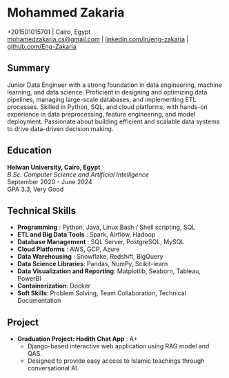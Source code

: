# Mohammed Zakaria

+201501015701 | Cairo, Egypt  
[mohamedzakaria.cs@gmail.com](mailto:mohamedzakaria.cs@gmail.com) | [linkedin.com/in/eng-zakaria](https://linkedin.com/in/eng-zakaria) | [github.com/Eng-Zakaria](https://github.com/Eng-Zakaria)

## Summary
Junior Data Engineer with a strong foundation in data engineering, machine learning, and data science. Proficient in
designing and optimizing data pipelines, managing large-scale databases, and implementing ETL processes. Skilled in
Python, SQL, and cloud platforms, with hands-on experience in data preprocessing, feature engineering, and model
deployment. Passionate about building efficient and scalable data systems to drive data-driven decision making.

## Education
**Helwan University, Cairo, Egypt**  
*B.Sc. Computer Science and Artificial Intelligence*  
September 2020 - June 2024  
GPA 3.3, Very Good

## Technical Skills
- **Programming** : Python, Java, Linux Bash / Shell scripting, SQL
- **ETL and Big Data Tools** : Spark, Airflow, Hadoop
- **Database Management** : SQL Server, PostgreSQL, MySQL
- **Cloud Platforms** : AWS, GCP, Azure
- **Data Warehousing** : Snowflake, Redshift, BigQuery
- **Data Science Libraries**: Pandas, NumPy, Scikit-learn
- **Data Visualization and Reporting**: Matplotlib, Seaborn, Tableau, PowerBI
- **Containerization**: Docker
- **Soft Skills**: Problem Solving, Team Collaboration, Technical Documentation

## Project
- **Graduation Project: Hadith Chat App** : A+
  - Django-based interactive web application using RAG model and QAS.
  - Designed to provide easy access to Islamic teachings through conversational AI.

